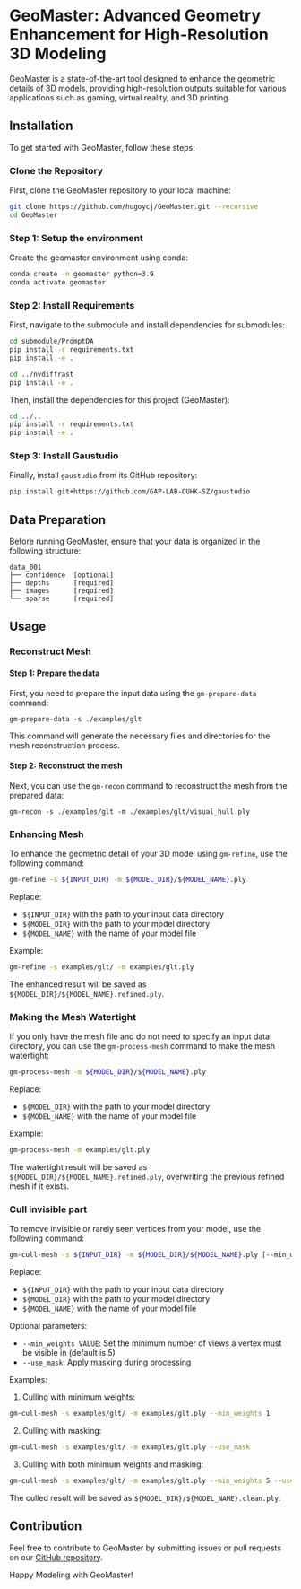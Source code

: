 # GeoMaster: Advanced Geometry Enhancement for High-Resolution 3D Modeling

GeoMaster is a state-of-the-art tool designed to enhance the geometric details of 3D models, providing high-resolution outputs suitable for various applications such as gaming, virtual reality, and 3D printing.

## Installation

To get started with GeoMaster, follow these steps:

### Clone the Repository

First, clone the GeoMaster repository to your local machine:
```bash
git clone https://github.com/hugoycj/GeoMaster.git --recursive
cd GeoMaster
```

### Step 1: Setup the environment

Create the geomaster environment using conda:

```bash
conda create -n geomaster python=3.9
conda activate geomaster
```

### Step 2: Install Requirements

First, navigate to the submodule and install dependencies for submodules:

```bash
cd submodule/PromptDA
pip install -r requirements.txt
pip install -e .

cd ../nvdiffrast
pip install -e .
```

Then, install the dependencies for this project (GeoMaster):

```bash
cd ../..
pip install -r requirements.txt
pip install -e .
```

### Step 3: Install Gaustudio

Finally, install `gaustudio` from its GitHub repository:
```bash
pip install git+https://github.com/GAP-LAB-CUHK-SZ/gaustudio
```

## Data Preparation

Before running GeoMaster, ensure that your data is organized in the following structure:
```
data_001
├── confidence  [optional]
├── depths      [required]
├── images      [required]
└── sparse      [required]
```
## Usage
### Reconstruct Mesh
#### Step 1: Prepare the data
First, you need to prepare the input data using the `gm-prepare-data` command:

```
gm-prepare-data -s ./examples/glt
```

This command will generate the necessary files and directories for the mesh reconstruction process.

#### Step 2: Reconstruct the mesh
Next, you can use the `gm-recon` command to reconstruct the mesh from the prepared data:

```
gm-recon -s ./examples/glt -m ./examples/glt/visual_hull.ply
```

### Enhancing Mesh

To enhance the geometric detail of your 3D model using `gm-refine`, use the following command:

```bash
gm-refine -s ${INPUT_DIR} -m ${MODEL_DIR}/${MODEL_NAME}.ply
```

Replace:
- `${INPUT_DIR}` with the path to your input data directory
- `${MODEL_DIR}` with the path to your model directory
- `${MODEL_NAME}` with the name of your model file

Example:
```bash
gm-refine -s examples/glt/ -m examples/glt.ply
```

The enhanced result will be saved as `${MODEL_DIR}/${MODEL_NAME}.refined.ply`.

### Making the Mesh Watertight

If you only have the mesh file and do not need to specify an input data directory, you can use the `gm-process-mesh` command to make the mesh watertight:

```bash
gm-process-mesh -m ${MODEL_DIR}/${MODEL_NAME}.ply
```

Replace:
- `${MODEL_DIR}` with the path to your model directory
- `${MODEL_NAME}` with the name of your model file

Example:
```bash
gm-process-mesh -m examples/glt.ply
```

The watertight result will be saved as `${MODEL_DIR}/${MODEL_NAME}.refined.ply`, overwriting the previous refined mesh if it exists.

### Cull invisible part

To remove invisible or rarely seen vertices from your model, use the following command:

```bash
gm-cull-mesh -s ${INPUT_DIR} -m ${MODEL_DIR}/${MODEL_NAME}.ply [--min_weights VALUE] [--use_mask]
```

Replace:
- `${INPUT_DIR}` with the path to your input data directory
- `${MODEL_DIR}` with the path to your model directory
- `${MODEL_NAME}` with the name of your model file

Optional parameters:
- `--min_weights VALUE`: Set the minimum number of views a vertex must be visible in (default is 5)
- `--use_mask`: Apply masking during processing

Examples:

1. Culling with minimum weights:
```bash
gm-cull-mesh -s examples/glt/ -m examples/glt.ply --min_weights 1
```

2. Culling with masking:
```bash
gm-cull-mesh -s examples/glt/ -m examples/glt.ply --use_mask
```

3. Culling with both minimum weights and masking:
```bash
gm-cull-mesh -s examples/glt/ -m examples/glt.ply --min_weights 5 --use_mask
```

The culled result will be saved as `${MODEL_DIR}/${MODEL_NAME}.clean.ply`.

## Contribution

Feel free to contribute to GeoMaster by submitting issues or pull requests on our [GitHub repository](https://github.com/hugoycj/GeoMaster).

Happy Modeling with GeoMaster!
